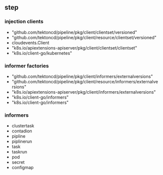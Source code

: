 
## step
### injection clients

- "github.com/tektoncd/pipeline/pkg/client/clientset/versioned"
- "github.com/tektoncd/pipeline/pkg/client/resource/clientset/versioned"
- cloudevents.Client
- "k8s.io/apiextensions-apiserver/pkg/client/clientset/clientset"
- "k8s.io/client-go/kubernetes"


### informer factories

- "github.com/tektoncd/pipeline/pkg/client/informers/externalversions"
- "github.com/tektoncd/pipeline/pkg/client/resource/informers/externalversions"
- "k8s.io/apiextensions-apiserver/pkg/client/informers/externalversions"
- "k8s.io/client-go/informers"
- "k8s.io/client-go/informers"

### informers

- clustertask
- contadion
- pipline
- piplinerun
- task
- taskrun
- pod
- secret
- configmap